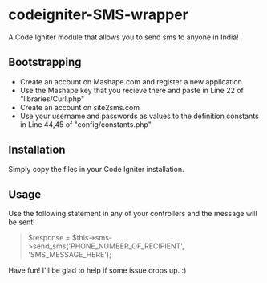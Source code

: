 codeigniter-SMS-wrapper
=======================

A Code Igniter module that allows you to send sms to anyone in India!  

Bootstrapping
-------------
- Create an account on Mashape.com and register a new application
- Use the Mashape key that you recieve there and paste in Line 22 of "libraries/Curl.php"
- Create an account on site2sms.com
- Use your username and passwords as values to the definition constants in Line 44,45 of "config/constants.php" 

Installation
------------
Simply copy the files in your Code Igniter installation.

Usage
-----
Use the following statement in any of your controllers and the message will be sent!
> $response = $this->sms->send_sms('PHONE_NUMBER_OF_RECIPIENT', 'SMS_MESSAGE_HERE');

Have fun! I'll be glad to help if some issue crops up. :)
